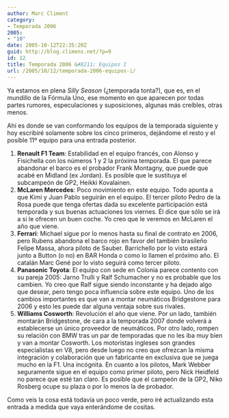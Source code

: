 ```yaml
---
author: Marc Climent
category:
- Temporada 2006
2005:
- "10"
date: 2005-10-12T22:35:20Z
guid: http://blog.climens.net/?p=9
id: 12
title: Temporada 2006 &#8211; Equipos I
url: /2005/10/12/temporada-2006-equipos-i/
---
```


Ya estamos en plena _Silly Season_ (¿temporada tonta?), que es, en el mundillo de la Fórmula Uno, ese momento en que aparecen por todas partes rumores, especulaciones y suposiciones, algunas más creíbles, otras menos.
  
Ahí es donde se van conformando los equipos de la temporada siguiente y hoy escribiré solamente sobre los cinco primeros, dejándome el resto y el posible 11º equipo para una entrada posterior.

  1. **Renault F1 Team**: Estabilidad en el equipo francés, con Alonso y Fisichella con los números 1 y 2 la próxima temporada. El que parece abandonar el barco es el probador Frank Montagny, que puede que acabé en Midland (ex Jordan). Es posible que le sustituya el subcampeón de GP2, Heikki Kovalainen.
  2. **McLaren Mercedes**: Poco movimiento en este equipo. Todo apunta a que Kimi y Juan Pablo seguirán en el equipo. El tercer piloto Pedro de la Rosa puede que tenga ofertas dada su excelente participación está temporada y sus buenas actuaciones los viernes. Él dice que sólo se irá a si le ofrecen un buen coche. Yo creo que le veremos en McLaren el año que viene.
  3. **Ferrari**: Michael sigue por lo menos hasta su final de contrato en 2006, pero Rubens abandona el barco rojo en favor del también brasileño Felipe Massa, ahora piloto de Sauber. Barrichello por lo visto estará junto a Button (o no) en BAR Honda o como lo llamen el próximo año. El catalán Marc Gené por lo visto seguirá como tercer piloto.
  4. **Panasonic Toyota**: El equipo con sede en Colonia parece contento con su pareja 2005: Jarno Trulli y Ralf Schumacher y no es probable que los cambien. Yo creo que Ralf sigue siendo inconstante y ha dejado algo que desear, pero tengo poca influencia sobre este equipo. Uno de los cambios importantes es que van a montar neumáticos Bridgestone para 2006 y esto les puede dar alguna ventaja sobre sus rivales.
  5. **Williams Cosworth**: Revolución el año que viene. Por un lado, también montarán Bridgestone, de cara a la temporada 2007 donde volverá a establecerse un único proveedor de neumáticos. Por otro lado, rompen su relación con BMW tras un par de temporadas que no les iba muy bien y van a montar Cosworth. Los motoristas ingleses son grandes especialistas en V8, pero desde luego no creo que ofrezcan la misma integración y colaboración que un fabricante en exclusiva que se juega mucho en la F1. Una incógnita. En cuanto a los pilotos, Mark Webber seguramente sigue en el equipo como primer piloto, pero Nick Heidfeld no parece que esté tan claro. Es posible que el campeón de la GP2, Niko Rosberg ocupe su plaza o por lo menos la de probador.

Como veis la cosa está todavía un poco verde, pero iré actualizando esta entrada a medida que vaya enterándome de cositas.